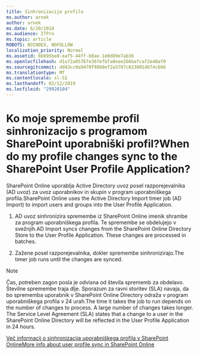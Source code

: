 ```yaml
---
title: Sinhronizacijo profila
ms.author: arnek
author: arnek
ms.date: 6/20/2018
ms.audience: ITPro
ms.topic: article
ROBOTS: NOINDEX, NOFOLLOW
localization_priority: Normal
ms.assetid: 6b695be8-eaf5-44ff-b0ae-1e0d89e7ab36
ms.openlocfilehash: d1a72a85767e36fefbfa8eee266befcaf2e48af0
ms.sourcegitcommit: dd43cc0a9470f98b8ef2a3787c823801d674c666
ms.translationtype: MT
ms.contentlocale: sl-SI
ms.lasthandoff: 02/12/2019
ms.locfileid: "29920104"
---
```

# <a name="when-do-my-profile-changes-sync-to-the-sharepoint-user-profile-application"></a><span data-ttu-id="d292f-102">Ko moje spremembe profil sinhronizacijo s programom SharePoint uporabniški profil?</span><span class="sxs-lookup"><span data-stu-id="d292f-102">When do my profile changes sync to the SharePoint User Profile Application?</span></span>

<span data-ttu-id="d292f-103">SharePoint Online uporablja Active Directory uvoz posel razporejevalnika (AD uvoz) za uvoz uporabnikov in skupin v program uporabniškega profila.</span><span class="sxs-lookup"><span data-stu-id="d292f-103">SharePoint Online uses the Active Directory Import timer job (AD Import) to import users and groups into the User Profile Application.</span></span> 
  
1. <span data-ttu-id="d292f-p101">AD uvoz sinhronizira spremembe iz SharePoint Online imenik shrambe za program uporabniškega profila. Te spremembe se obdelujejo v svežnjih.</span><span class="sxs-lookup"><span data-stu-id="d292f-p101">AD Import syncs changes from the SharePoint Online Directory Store to the User Profile Application. These changes are processed in batches.</span></span>
    
2. <span data-ttu-id="d292f-106">Zažene posel razporejevalnika, dokler spremembe sinhronizirajo.</span><span class="sxs-lookup"><span data-stu-id="d292f-106">The timer job runs until the changes are synced.</span></span>
    
> [!NOTE]
> <span data-ttu-id="d292f-p102">Čas, potreben zagon posla je odvisna od števila sprememb za obdelavo. Številne spremembe traja dlje. Sporazum za ravni storitev (SLA) navaja, da bo sprememba uporabnik v SharePoint Online Directory odraža v program uporabniškega profila v 24 urah.</span><span class="sxs-lookup"><span data-stu-id="d292f-p102">The time it takes the job to run depends on the number of changes to process. A large number of changes takes longer. The Service Level Agreement (SLA) states that a change to a user in the SharePoint Online Directory will be reflected in the User Profile Application in 24 hours.</span></span> 
  
[<span data-ttu-id="d292f-110">Več informacij o sinhronizacija uporabniškega profila v SharePoint Online</span><span class="sxs-lookup"><span data-stu-id="d292f-110">More info about user profile sync in SharePoint Online</span></span>](https://go.microsoft.com/fwlink/?linkid=875671)
  

